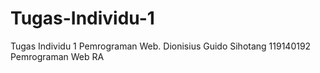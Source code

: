 # Tugas-Individu-1
Tugas Individu 1 Pemrograman Web.
Dionisius Guido Sihotang
119140192
Pemrograman Web RA
